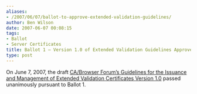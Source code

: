 ```yaml
---
aliases:
- /2007/06/07/ballot-to-approve-extended-validation-guidelines/
author: Ben Wilson
date: 2007-06-07 00:08:15
tags:
- Ballot
- Server Certificates
title: Ballot 1 – Version 1.0 of Extended Validation Guidelines Approved
type: post
---
```


On June 7, 2007, the draft [CA/Browser Forum’s Guidelines for the Issuance and Management of Extended Validation Certificates Version 1.0][1] passed unanimously pursuant to Ballot 1.

[1]: /uploads/EV_Certificate_Guidelines.pdf